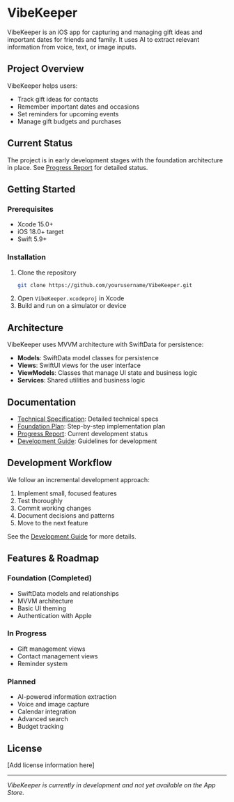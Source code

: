 # VibeKeeper

VibeKeeper is an iOS app for capturing and managing gift ideas and important dates for friends and family. It uses AI to extract relevant information from voice, text, or image inputs.

## Project Overview

VibeKeeper helps users:
- Track gift ideas for contacts
- Remember important dates and occasions
- Set reminders for upcoming events
- Manage gift budgets and purchases

## Current Status

The project is in early development stages with the foundation architecture in place. See [Progress Report](docs/progress.md) for detailed status.

## Getting Started

### Prerequisites

- Xcode 15.0+
- iOS 18.0+ target
- Swift 5.9+

### Installation

1. Clone the repository
   ```bash
   git clone https://github.com/yourusername/VibeKeeper.git
   ```
2. Open `VibeKeeper.xcodeproj` in Xcode
3. Build and run on a simulator or device

## Architecture

VibeKeeper uses MVVM architecture with SwiftData for persistence:

- **Models**: SwiftData model classes for persistence
- **Views**: SwiftUI views for the user interface
- **ViewModels**: Classes that manage UI state and business logic
- **Services**: Shared utilities and business logic

## Documentation

- [Technical Specification](docs/VibeKeeper-spec.md): Detailed technical specs
- [Foundation Plan](docs/foundation-plan.md): Step-by-step implementation plan
- [Progress Report](docs/progress.md): Current development status
- [Development Guide](docs/development-guide.md): Guidelines for development

## Development Workflow

We follow an incremental development approach:
1. Implement small, focused features
2. Test thoroughly
3. Commit working changes
4. Document decisions and patterns
5. Move to the next feature

See the [Development Guide](docs/development-guide.md) for more details.

## Features & Roadmap

### Foundation (Completed)
- SwiftData models and relationships
- MVVM architecture
- Basic UI theming
- Authentication with Apple

### In Progress
- Gift management views
- Contact management views
- Reminder system

### Planned
- AI-powered information extraction
- Voice and image capture
- Calendar integration
- Advanced search
- Budget tracking

## License

[Add license information here]

---

*VibeKeeper is currently in development and not yet available on the App Store.*